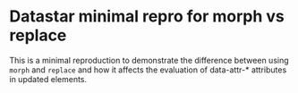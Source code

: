 # Datastar minimal repro for morph vs replace

This is a minimal reproduction to demonstrate the difference between using `morph` and `replace` and how it affects the evaluation of data-attr-\* attributes in updated elements.
